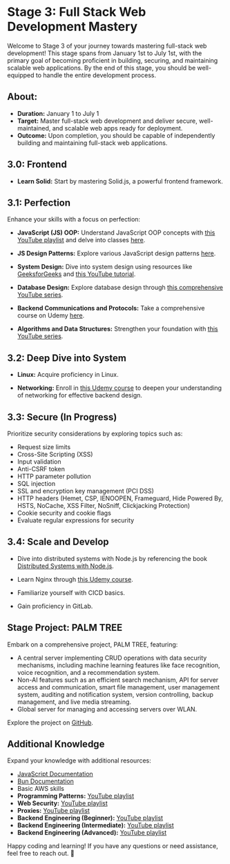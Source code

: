 # Stage 3: Full Stack Web Development Mastery

Welcome to Stage 3 of your journey towards mastering full-stack web development! This stage spans from January 1st to July 1st, with the primary goal of becoming proficient in building, securing, and maintaining scalable web applications. By the end of this stage, you should be well-equipped to handle the entire development process.

## About:

- **Duration:** January 1 to July 1
- **Target:** Master full-stack web development and deliver secure, well-maintained, and scalable web apps ready for deployment.
- **Outcome:** Upon completion, you should be capable of independently building and maintaining full-stack web applications.

## 3.0: Frontend

- **Learn Solid:** Start by mastering Solid.js, a powerful frontend framework.

## 3.1: Perfection

Enhance your skills with a focus on perfection:

- **JavaScript (JS) OOP:** Understand JavaScript OOP concepts with [this YouTube playlist](https://www.youtube.com/playlist?list=PL4cUxeGkcC9i5yvDkJgt60vNVWffpblB7) and delve into classes [here](https://www.youtube.com/watch?v=2ZphE5HcQPQ&pp=ygUNanMgb29wIGNvdXJzZQ%3D%3D).

- **JS Design Patterns:** Explore various JavaScript design patterns [here](https://www.freecodecamp.org/news/javascript-design-patterns-explained/).

- **System Design:** Dive into system design using resources like [GeeksforGeeks](https://www.geeksforgeeks.org/system-design-tutorial/) and [this YouTube tutorial](https://www.youtube.com/watch?v=i53Gi_K3o7I&pp=ygUUc3lzdGVtIGRlc2lnbiBjb3Vyc2U%3D).

- **Database Design:** Explore database design through [this comprehensive YouTube series](https://www.youtube.com/watch?v=ztHopE5Wnpc&t=9584s&pp=ygUWZGF0YWJhc2UgZGVzaWduIGNvdXJzZQ%3D%3D).
- **Backend Communications and Protocols:** Take a comprehensive course on Udemy [here](https://www.udemy.com/course/fundamentals-of-backend-communications-and-protocols/).
  
- **Algorithms and Data Structures:** Strengthen your foundation with [this YouTube series](https://www.youtube.com/watch?v=coqQwbDezUA&list=PLC3y8-rFHvwjPxNAKvZpdnsr41E0fCMMP).

## 3.2: Deep Dive into System

- **Linux:** Acquire proficiency in Linux.

- **Networking:** Enroll in [this Udemy course](https://www.udemy.com/course/fundamentals-of-networking-for-effective-backend-design/) to deepen your understanding of networking for effective backend design.

## 3.3: Secure (In Progress)

Prioritize security considerations by exploring topics such as:

- Request size limits
- Cross-Site Scripting (XSS)
- Input validation
- Anti-CSRF token
- HTTP parameter pollution
- SQL injection
- SSL and encryption key management (PCI DSS)
- HTTP headers (Hemet, CSP, IENOOPEN, Frameguard, Hide Powered By, HSTS, NoCache, XSS Filter, NoSniff, Clickjacking Protection)
- Cookie security and cookie flags
- Evaluate regular expressions for security

## 3.4: Scale and Develop

- Dive into distributed systems with Node.js by referencing the book [Distributed Systems with Node.js](https://www.oreilly.com/library/view/distributed-systems-with/9781492077282/).

- Learn Nginx through [this Udemy course](https://www.udemy.com/course/nginx-crash-course/).

- Familiarize yourself with CICD basics.

- Gain proficiency in GitLab.

## Stage Project: PALM TREE

Embark on a comprehensive project, PALM TREE, featuring:

- A central server implementing CRUD operations with data security mechanisms, including machine learning features like face recognition, voice recognition, and a recommendation system.
- Non-AI features such as an efficient search mechanism, API for server access and communication, smart file management, user management system, auditing and notification system, version controlling, backup management, and live media streaming.
- Global server for managing and accessing servers over WLAN.

Explore the project on [GitHub](https://github.com/RealKareemAnees/PALM-TREE).

## Additional Knowledge

Expand your knowledge with additional resources:

- [JavaScript Documentation](https://developer.mozilla.org/en-US/docs/Web/JavaScript)
- [Bun Documentation](https://bun.sh/docs)
- Basic AWS skills
- **Programming Patterns:** [YouTube playlist](https://www.youtube.com/playlist?list=PLQnljOFTspQV1emqxKbcP5esAf4zpqWpe)
- **Web Security:** [YouTube playlist](https://www.youtube.com/playlist?list=PLQnljOFTspQU3YDMRSMvzflh_qXoz9zfv)
- **Proxies:** [YouTube playlist](https://www.youtube.com/playlist?list=PLQnljOFTspQVMeBmWI2AhxULWEeo7AaMC)
- **Backend Engineering (Beginner):** [YouTube playlist](https://www.youtube.com/playlist?list=PLQnljOFTspQUNnO4p00ua_C5mKTfldiYT)
- **Backend Engineering (Intermediate):** [YouTube playlist](https://www.youtube.com/playlist?list=PLQnljOFTspQWGuRmwojJ6LiV0ejm6eOcs)
- **Backend Engineering (Advanced):** [YouTube playlist](https://www.youtube.com/playlist?list=PLQnljOFTspQUybacGRk1b_p13dgI-SmcZ)

Happy coding and learning! If you have any questions or need assistance, feel free to reach out. 🚀
